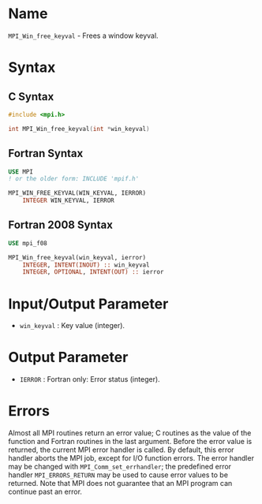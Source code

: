 # Name

`MPI_Win_free_keyval` - Frees a window keyval.

# Syntax

## C Syntax

```c
#include <mpi.h>

int MPI_Win_free_keyval(int *win_keyval)
```

## Fortran Syntax

```fortran
USE MPI
! or the older form: INCLUDE 'mpif.h'

MPI_WIN_FREE_KEYVAL(WIN_KEYVAL, IERROR)
    INTEGER WIN_KEYVAL, IERROR
```

## Fortran 2008 Syntax

```fortran
USE mpi_f08

MPI_Win_free_keyval(win_keyval, ierror)
    INTEGER, INTENT(INOUT) :: win_keyval
    INTEGER, OPTIONAL, INTENT(OUT) :: ierror
```


# Input/Output Parameter

* `win_keyval` : Key value (integer).

# Output Parameter

* `IERROR` : Fortran only: Error status (integer).

# Errors

Almost all MPI routines return an error value; C routines as the value
of the function and Fortran routines in the last argument.
Before the error value is returned, the current MPI error handler is
called. By default, this error handler aborts the MPI job, except for
I/O function errors. The error handler may be changed with
`MPI_Comm_set_errhandler`; the predefined error handler `MPI_ERRORS_RETURN`
may be used to cause error values to be returned. Note that MPI does not
guarantee that an MPI program can continue past an error.
